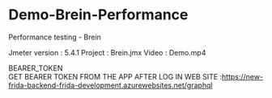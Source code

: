 # Demo-Brein-Performance

Performance testing - Brein

Jmeter version : 5.4.1
Project        : Brein.jmx
Video          : Demo.mp4


BEARER_TOKEN  
GET BEARER TOKEN FROM THE APP AFTER LOG IN
WEB SITE :https://new-frida-backend-frida-development.azurewebsites.net/graphql
